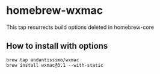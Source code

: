 # homebrew-wxmac

This tap resurrects build options deleted in homebrew-core

## How to install with options

```
brew tap andantissimo/wxmac
brew install wxmac@3.1 --with-static
```
